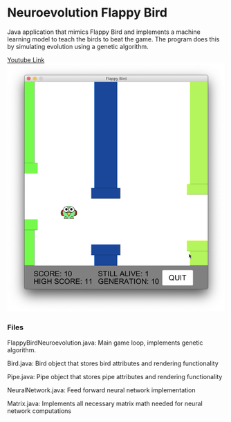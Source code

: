 # Neuroevolution Flappy Bird

Java application that mimics Flappy Bird and implements a machine learning model to teach the birds to beat the game. The program does this by simulating evolution using a genetic algorithm.

[Youtube Link](https://youtu.be/RdK7y9B1Lsg)
![Image of Application](https://github.com/ryanlazz16/Neuroevolution-Flappy-Bird/blob/main/images/tall.png)
 
### Files

FlappyBirdNeuroevolution.java: Main game loop, implements genetic algorithm. 

Bird.java: Bird object that stores bird attributes and rendering functionality

Pipe.java: Pipe object that stores pipe attributes and rendering functionality

NeuralNetwork.java: Feed forward neural network implementation

Matrix.java: Implements all necessary matrix math needed for neural network computations

